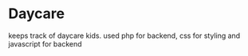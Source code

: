 # Daycare
keeps track of daycare kids.
used php for backend, css for styling and javascript for backend
